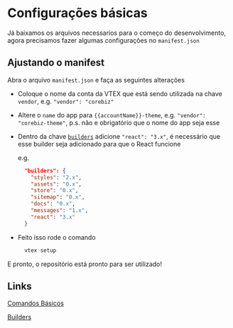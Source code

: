 # Configurações básicas
Já baixamos os arquivos necessarios para o começo do desenvolvimento, agora precisamos fazer algumas configurações no `manifest.json`

## Ajustando o manifest
Abra o arquivo `manifest.json` e faça as seguintes alterações
* Coloque o nome da conta da VTEX que está sendo utilizada na chave `vendor`, e.g. `"vendor": "corebiz"`

* Altere o `name` do app para `{{accountName}}-theme`, e.g. `"vendor": "corebiz-theme"`, p.s. não e obrigatório que o nome do app seja esse

* Dentro da chave [`builders`](https://developers.vtex.com/vtex-developer-docs/docs/vtex-io-documentation-builders) adicione `"react": "3.x"`, é necessário que esse builder seja adicionado para que o React funcione

  e.g.
  ```json
    "builders": {
      "styles": "2.x",
      "assets": "0.x",
      "store": "0.x",
      "sitemap": "0.x",
      "docs": "0.x",
      "messages": "1.x",
      "react": "3.x"
    }
  ```

* Feito isso rode o comando
  ```bash
    vtex setup
  ```

E pronto, o repositório está pronto para ser utilizado!

## Links
[Comandos Básicos](/docs/pt/cli/02_comandos.md)

[Builders](https://developers.vtex.com/vtex-developer-docs/docs/vtex-io-documentation-builders)